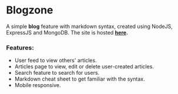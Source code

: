 # Blogzone
A simple **blog** feature with markdown syntax, created using NodeJS, ExpressJS and MongoDB. The site is hosted **[here](https://blogzone.herokuapp.com/).**
### Features:
- User feed to view others' articles.
- Articles page to view, edit or delete user-created articles.
- Search feature to search for users.
- Markdown cheat sheet to get familiar with the syntax.
- Mobile responsive.
